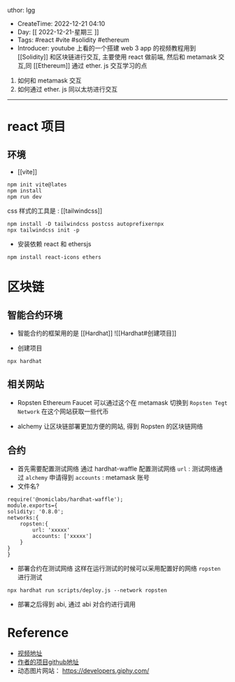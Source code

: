 uthor: lgg
- CreateTime: 2022-12-21 04:10
- Day: [[ 2022-12-21-星期三 ]] 
- Tags: #react #vite #solidity #ethereum
- Introducer: youtube 上看的一个搭建 web 3 app 的视频教程用到  [[Solidity]] 和区块链进行交互, 主要使用 react 做前端, 然后和 metamask 交互,同 [[Ethereum]] 通过 ether. js 交互学习的点
1. 如何和 metamask 交互
2. 如何通过 ether. js 同以太坊进行交互
---

# react 项目
## 环境
-  [[vite]] 
```shell
npm init vite@lates
npm install 
npm run dev
```

css 样式的工具是 : [[tailwindcss]]
```shell
npm install -D tailwindcss postcss autoprefixernpx
npx tailwindcss init -p
```
- 安装依赖 react 和 ethersjs 
```shell
npm install react-icons ethers
```


# 区块链

## 智能合约环境
- 智能合约的框架用的是 [[Hardhat]]
![[Hardhat#创建项目]] 

- 创建项目
```shell
npx hardhat
```
## 相关网站
- Ropsten Ethereum Faucet 
可以通过这个在 metamask 切换到 `Ropsten Tegt Network` 在这个网站获取一些代币 

- alchemy
让区块链部署更加方便的网站, 得到 Ropsten 的区块链网络



## 合约
- 首先需要配置测试网络
通过 hardhat-waffle 配置测试网络
`url` : 测试网络通过 `alchemy` 申请得到
`accounts` : metamask 账号 
- 文件名?

```shell
require('@nomiclabs/hardhat-waffle');
module.exports={
solidity: '0.8.0';
networks:{
	ropsten:{
		url: 'xxxxx'
		accounts: ['xxxxx']
	}
}
}
```

- 部署合约在测试网络
这样在运行测试的时候可以采用配置好的网络 `ropsten` 进行测试
```shell
npx hardhat run scripts/deploy.js --network ropsten
```

- 部署之后得到 abi, 通过 abi 对合约进行调用





# Reference
- [视频地址](https://www.youtube.com/watch?v=Wn_Kb3MR_cU&t=5741s)  
- [作者的项目github地址](https://github.com/adrianhajdin/project_web3.0)
- 动态图片网站： https://developers.giphy.com/
